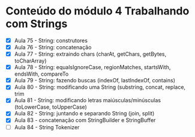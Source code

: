 # Conteúdo do módulo 4 Trabalhando com Strings

- [x] Aula 75 - String: construtores
- [x] Aula 76 - String: concatenação
- [x] Aula 77 - String: extraindo chars (charAt, getChars, getBytes, toCharArray)
- [x] Aula 78 - String: equalsIgnoreCase, regionMatches, startsWith, endsWith, compareTo
- [x] Aula 79 - String: fazendo buscas (indexOf, lastIndexOf, contains)
- [x] Aula 80 - String: modificando uma String (substring, concat, replace, trim
- [x] Aula 81 - String: modificando letras maiúsculas/minúsculas (toLowerCase, toUpperCase)
- [x] Aula 82 - String: juntando e separando String (join, split)
- [x] Aula 83 - concatenação com StringBuilder e StringBuffer
- [ ] Aula 84 - String Tokenizer